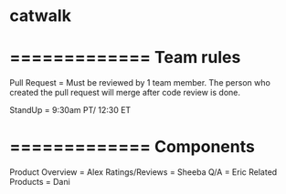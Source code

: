 # catwalk

=============
Team rules
=============

Pull Request = Must be reviewed by 1 team member.  The person who created the pull request will merge after code review is done.

StandUp = 9:30am PT/ 12:30 ET

=============
Components
=============

Product Overview = Alex
Ratings/Reviews = Sheeba
Q/A = Eric
Related Products = Dani
